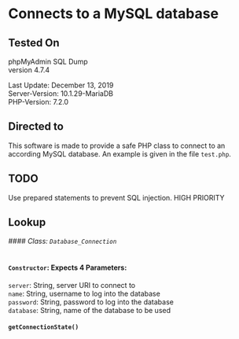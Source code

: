 # Connects to a MySQL database

## Tested On

phpMyAdmin SQL Dump <br>
version 4.7.4<br>

Last Update: December 13, 2019<br>
Server-Version: 10.1.29-MariaDB<br>
PHP-Version: 7.2.0<br>

## Directed to

This software is made to provide a safe PHP class to connect to an according MySQL database. An example is given in the file `test.php`.

## TODO

Use prepared statements to prevent SQL injection. HIGH PRIORITY

## Lookup

_#### Class: `Database_Connection`_<br><br>
#### `Constructor`: Expects 4 Parameters:
`server`: String, server URI to connect to<br>
`name`: String, username to log into the database<br>
`password`: String, password to log into the database<br>
`database`: String, name of the database to be used<br>

#### `getConnectionState()`
